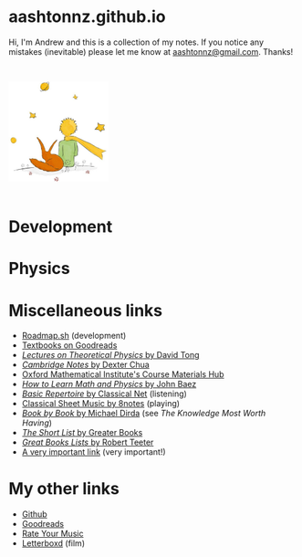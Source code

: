 # aashtonnz.github.io

Hi, I'm Andrew and this is a collection of my notes. If you notice any mistakes (inevitable) please let me know at [aashtonnz@gmail.com](mailto:aashtonnz@gmail.com). Thanks!

<img src="./the-little-prince.jpg" width=175 style="margin: 30px 0 20px 0" />

# Development

# Physics

# Miscellaneous links

- [Roadmap.sh](http://roadmap.sh) (development)
- [Textbooks on Goodreads](https://www.goodreads.com/shelf/show/textbook)
- [*Lectures on Theoretical Physics* by David Tong](https://www.damtp.cam.ac.uk/user/tong/teaching.html)
- [*Cambridge Notes* by Dexter Chua](https://dec41.user.srcf.net/notes/)
- [Oxford Mathematical Institute's Course Materials Hub](https://courses.maths.ox.ac.uk)
- [*How to Learn Math and Physics* by John Baez](https://math.ucr.edu/home/baez/books.html)
- [*Basic Repertoire* by Classical Net](http://www.classical.net/music/rep/index.php) (listening)
- [Classical Sheet Music by 8notes](https://www.8notes.com/piano/classical/sheet_music/) (playing)
- [*Book by Book* by Michael Dirda](https://a.co/d/2PaodHa) (see *The Knowledge Most Worth Having*)
- [*The Short List* by Greater Books](http://www.greaterbooks.com/shortlist.html)
- [*Great Books Lists* by Robert Teeter](http://www.interleaves.org/~rteeter/greatbks.html)
- [A very important link](https://youtu.be/dQw4w9WgXcQ) (very important!)

# My other links

- [Github](https://github.com/aashtonnz)
- [Goodreads](https://www.goodreads.com/user/show/161421717-andrew-ashton)
- [Rate Your Music](https://rateyourmusic.com)
- [Letterboxd](https://letterboxd.com/aashtonnz/) (film)